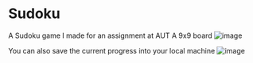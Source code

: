 # Sudoku
 
A Sudoku game I made for an assignment at AUT
A 9x9 board
![image](https://user-images.githubusercontent.com/12677108/118416829-9c4ddc80-b705-11eb-9051-70adfbf52ac0.png)

You can also save the current progress into your local machine
![image](https://user-images.githubusercontent.com/12677108/118416900-e33bd200-b705-11eb-917a-a1601b5108bb.png)

